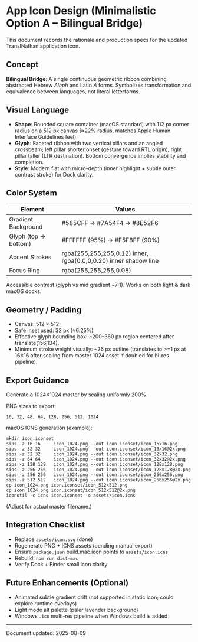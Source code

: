 # App Icon Design (Minimalistic Option A – Bilingual Bridge)

This document records the rationale and production specs for the updated TranslNathan application icon.

## Concept
**Bilingual Bridge**: A single continuous geometric ribbon combining abstracted Hebrew *Aleph* and Latin *A* forms. Symbolizes transformation and equivalence between languages, not literal letterforms.

## Visual Language
- **Shape**: Rounded square container (macOS standard) with 112 px corner radius on a 512 px canvas (≈22% radius, matches Apple Human Interface Guidelines feel).
- **Glyph**: Faceted ribbon with two vertical pillars and an angled crossbeam; left pillar shorter onset (gesture toward RTL origin), right pillar taller (LTR destination). Bottom convergence implies stability and completion.
- **Style**: Modern flat with micro-depth (inner highlight + subtle outer contrast stroke) for Dock clarity.

## Color System
| Element | Values |
|---------|--------|
| Gradient Background | #585CFF → #7A54F4 → #8E52F6 |
| Glyph (top → bottom) | #FFFFFF (95%) → #F5F8FF (90%) |
| Accent Strokes | rgba(255,255,255,0.12) inner, rgba(0,0,0,0.20) inner shadow line |
| Focus Ring | rgba(255,255,255,0.08) |

Accessible contrast (glyph vs mid gradient ~7:1). Works on both light & dark macOS docks.

## Geometry / Padding
- Canvas: 512 × 512
- Safe inset used: 32 px (≈6.25%)
- Effective glyph bounding box: ~200–360 px region centered after translate(156,134).
- Minimum stroke weight visually: ~26 px outline (translates to >=1 px at 16×16 after scaling from master 1024 asset if doubled for hi-res pipeline).

## Export Guidance
Generate a 1024×1024 master by scaling uniformly 200%.

PNG sizes to export:
```
16, 32, 48, 64, 128, 256, 512, 1024
```

macOS ICNS generation (example):
```
mkdir icon.iconset
sips -z 16 16     icon_1024.png --out icon.iconset/icon_16x16.png
sips -z 32 32     icon_1024.png --out icon.iconset/icon_16x16@2x.png
sips -z 32 32     icon_1024.png --out icon.iconset/icon_32x32.png
sips -z 64 64     icon_1024.png --out icon.iconset/icon_32x32@2x.png
sips -z 128 128   icon_1024.png --out icon.iconset/icon_128x128.png
sips -z 256 256   icon_1024.png --out icon.iconset/icon_128x128@2x.png
sips -z 256 256   icon_1024.png --out icon.iconset/icon_256x256.png
sips -z 512 512   icon_1024.png --out icon.iconset/icon_256x256@2x.png
cp icon_1024.png icon.iconset/icon_512x512.png
cp icon_1024.png icon.iconset/icon_512x512@2x.png
iconutil -c icns icon.iconset -o assets/icon.icns
```

(Adjust for actual master filename.)

## Integration Checklist
- Replace `assets/icon.svg` (done)
- Regenerate PNG + ICNS assets (pending manual export)
- Ensure `package.json` build.mac.icon points to `assets/icon.icns`
- Rebuild: `npm run dist-mac`
- Verify Dock + Finder small icon clarity

## Future Enhancements (Optional)
- Animated subtle gradient drift (not supported in static icon; could explore runtime overlays)
- Light mode alt palette (paler lavender background)
- Windows `.ico` multi-res pipeline when Windows build is added

---
Document updated: 2025-08-09
